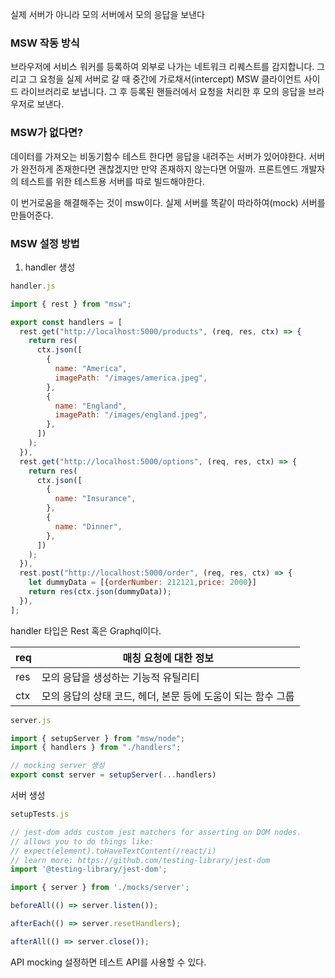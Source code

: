 실제 서버가 아니라 모의 서버에서 모의 응답을 보낸다

### MSW 작동 방식

브라우저에 서비스 워커를 등록하여 외부로 나가는 네트워크 리퀘스트를 감지합니다. 그리고 그 요청을 실제 서버로 갈 때 중간에 가로채서(intercept) MSW 클라이언트 사이드 라이브러리로 보냅니다. 그 후 등록된 핸들러에서 요청을 처리한 후 모의 응답을 브라우저로 보낸다.

### MSW가 없다면?

데이터를 가져오는 비동기함수 테스트 한다면 응답을 내려주는 서버가 있어야한다. 서버가 완전하게 존재한다면 괜찮겠지만 만약 존재하지 않는다면 어떨까. 프론트엔드 개발자의 테스트를 위한 테스트용 서버를 따로 빌드해야한다. 

이 번거로움을 해결해주는 것이 msw이다. 실제 서버를 똑같이 따라하여(mock) 서버를 만들어준다.

### MSW 설정 방법

1. handler 생성

```jsx
handler.js

import { rest } from "msw";

export const handlers = [
  rest.get("http://localhost:5000/products", (req, res, ctx) => {
    return res(
      ctx.json([
        {
          name: "America",
          imagePath: "/images/america.jpeg",
        },
        {
          name: "England",
          imagePath: "/images/england.jpeg",
        },
      ])
    );
  }),
  rest.get("http://localhost:5000/options", (req, res, ctx) => {
    return res(
      ctx.json([
        {
          name: "Insurance",
        },
        {
          name: "Dinner",
        },
      ])
    );
  }),
  rest.post("http://localhost:5000/order", (req, res, ctx) => {
    let dummyData = [{orderNumber: 212121,price: 2000}]
    return res(ctx.json(dummyData));
  }),
];
```

handler 타입은 Rest 혹은 Graphql이다.

| req | 매칭 요청에 대한 정보 |
| --- | --- |
| res | 모의 응답을 생성하는 기능적 유틸리티 |
| ctx | 모의 응답의 상태 코드, 헤더, 본문 등에 도움이 되는 함수 그룹 |

```jsx
server.js

import { setupServer } from "msw/node";
import { handlers } from "./handlers";

// mocking server 생성
export const server = setupServer(...handlers)
```

서버 생성

```jsx
setupTests.js

// jest-dom adds custom jest matchers for asserting on DOM nodes.
// allows you to do things like:
// expect(element).toHaveTextContent(/react/i)
// learn more: https://github.com/testing-library/jest-dom
import '@testing-library/jest-dom';

import { server } from './mocks/server';

beforeAll(() => server.listen());

afterEach(() => server.resetHandlers);

afterAll(() => server.close());
```

API mocking 설정하면 테스트 API를 사용할 수 있다.